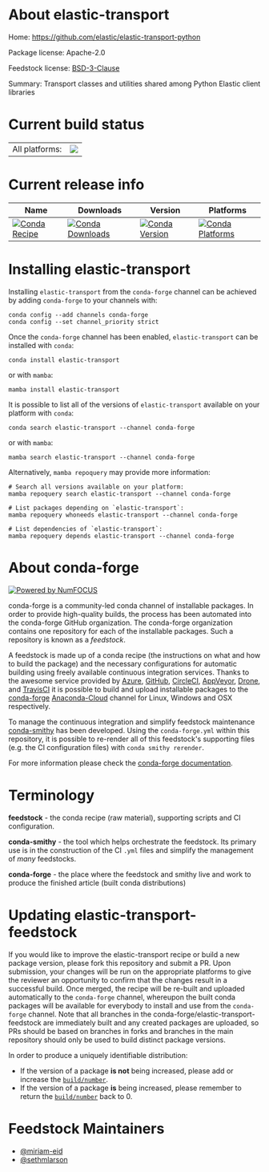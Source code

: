 About elastic-transport
=======================

Home: https://github.com/elastic/elastic-transport-python

Package license: Apache-2.0

Feedstock license: [BSD-3-Clause](https://github.com/conda-forge/elastic-transport-feedstock/blob/main/LICENSE.txt)

Summary: Transport classes and utilities shared among Python Elastic client libraries

Current build status
====================


<table><tr><td>All platforms:</td>
    <td>
      <a href="https://dev.azure.com/conda-forge/feedstock-builds/_build/latest?definitionId=15385&branchName=main">
        <img src="https://dev.azure.com/conda-forge/feedstock-builds/_apis/build/status/elastic-transport-feedstock?branchName=main">
      </a>
    </td>
  </tr>
</table>

Current release info
====================

| Name | Downloads | Version | Platforms |
| --- | --- | --- | --- |
| [![Conda Recipe](https://img.shields.io/badge/recipe-elastic--transport-green.svg)](https://anaconda.org/conda-forge/elastic-transport) | [![Conda Downloads](https://img.shields.io/conda/dn/conda-forge/elastic-transport.svg)](https://anaconda.org/conda-forge/elastic-transport) | [![Conda Version](https://img.shields.io/conda/vn/conda-forge/elastic-transport.svg)](https://anaconda.org/conda-forge/elastic-transport) | [![Conda Platforms](https://img.shields.io/conda/pn/conda-forge/elastic-transport.svg)](https://anaconda.org/conda-forge/elastic-transport) |

Installing elastic-transport
============================

Installing `elastic-transport` from the `conda-forge` channel can be achieved by adding `conda-forge` to your channels with:

```
conda config --add channels conda-forge
conda config --set channel_priority strict
```

Once the `conda-forge` channel has been enabled, `elastic-transport` can be installed with `conda`:

```
conda install elastic-transport
```

or with `mamba`:

```
mamba install elastic-transport
```

It is possible to list all of the versions of `elastic-transport` available on your platform with `conda`:

```
conda search elastic-transport --channel conda-forge
```

or with `mamba`:

```
mamba search elastic-transport --channel conda-forge
```

Alternatively, `mamba repoquery` may provide more information:

```
# Search all versions available on your platform:
mamba repoquery search elastic-transport --channel conda-forge

# List packages depending on `elastic-transport`:
mamba repoquery whoneeds elastic-transport --channel conda-forge

# List dependencies of `elastic-transport`:
mamba repoquery depends elastic-transport --channel conda-forge
```


About conda-forge
=================

[![Powered by
NumFOCUS](https://img.shields.io/badge/powered%20by-NumFOCUS-orange.svg?style=flat&colorA=E1523D&colorB=007D8A)](https://numfocus.org)

conda-forge is a community-led conda channel of installable packages.
In order to provide high-quality builds, the process has been automated into the
conda-forge GitHub organization. The conda-forge organization contains one repository
for each of the installable packages. Such a repository is known as a *feedstock*.

A feedstock is made up of a conda recipe (the instructions on what and how to build
the package) and the necessary configurations for automatic building using freely
available continuous integration services. Thanks to the awesome service provided by
[Azure](https://azure.microsoft.com/en-us/services/devops/), [GitHub](https://github.com/),
[CircleCI](https://circleci.com/), [AppVeyor](https://www.appveyor.com/),
[Drone](https://cloud.drone.io/welcome), and [TravisCI](https://travis-ci.com/)
it is possible to build and upload installable packages to the
[conda-forge](https://anaconda.org/conda-forge) [Anaconda-Cloud](https://anaconda.org/)
channel for Linux, Windows and OSX respectively.

To manage the continuous integration and simplify feedstock maintenance
[conda-smithy](https://github.com/conda-forge/conda-smithy) has been developed.
Using the ``conda-forge.yml`` within this repository, it is possible to re-render all of
this feedstock's supporting files (e.g. the CI configuration files) with ``conda smithy rerender``.

For more information please check the [conda-forge documentation](https://conda-forge.org/docs/).

Terminology
===========

**feedstock** - the conda recipe (raw material), supporting scripts and CI configuration.

**conda-smithy** - the tool which helps orchestrate the feedstock.
                   Its primary use is in the construction of the CI ``.yml`` files
                   and simplify the management of *many* feedstocks.

**conda-forge** - the place where the feedstock and smithy live and work to
                  produce the finished article (built conda distributions)


Updating elastic-transport-feedstock
====================================

If you would like to improve the elastic-transport recipe or build a new
package version, please fork this repository and submit a PR. Upon submission,
your changes will be run on the appropriate platforms to give the reviewer an
opportunity to confirm that the changes result in a successful build. Once
merged, the recipe will be re-built and uploaded automatically to the
`conda-forge` channel, whereupon the built conda packages will be available for
everybody to install and use from the `conda-forge` channel.
Note that all branches in the conda-forge/elastic-transport-feedstock are
immediately built and any created packages are uploaded, so PRs should be based
on branches in forks and branches in the main repository should only be used to
build distinct package versions.

In order to produce a uniquely identifiable distribution:
 * If the version of a package **is not** being increased, please add or increase
   the [``build/number``](https://docs.conda.io/projects/conda-build/en/latest/resources/define-metadata.html#build-number-and-string).
 * If the version of a package **is** being increased, please remember to return
   the [``build/number``](https://docs.conda.io/projects/conda-build/en/latest/resources/define-metadata.html#build-number-and-string)
   back to 0.

Feedstock Maintainers
=====================

* [@miriam-eid](https://github.com/miriam-eid/)
* [@sethmlarson](https://github.com/sethmlarson/)

